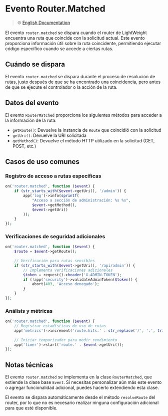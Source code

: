 # Evento Router.Matched

> 🌐 [English Documentation](../en/router-matched-event.md)

El evento `router.matched` se dispara cuando el router de LightWeight encuentra una ruta que coincide con la solicitud actual. Este evento proporciona información útil sobre la ruta coincidente, permitiendo ejecutar código específico cuando se accede a ciertas rutas.

## Cuándo se dispara

El evento `router.matched` se dispara durante el proceso de resolución de rutas, justo después de que se ha encontrado una coincidencia, pero antes de que se ejecute el controlador o la acción de la ruta.

## Datos del evento

El evento `RouterMatched` proporciona los siguientes métodos para acceder a la información de la ruta:

- `getRoute()`: Devuelve la instancia de `Route` que coincidió con la solicitud
- `getUri()`: Devuelve la URI solicitada
- `getMethod()`: Devuelve el método HTTP utilizado en la solicitud (GET, POST, etc.)

## Casos de uso comunes

### Registro de acceso a rutas específicas

```php
on('router.matched', function ($event) {
    if (str_starts_with($event->getUri(), '/admin')) {
        app('log')->info(sprintf(
            "Acceso a sección de administración: %s %s",
            $event->getMethod(),
            $event->getUri()
        ));
    }
});
```

### Verificaciones de seguridad adicionales

```php
on('router.matched', function ($event) {
    $route = $event->getRoute();
    
    // Verificación para rutas sensibles
    if (str_starts_with($event->getUri(), '/api/admin')) {
        // Implementa verificaciones adicionales
        $token = request()->header('X-ADMIN-TOKEN');
        if (!app('security')->validateAdminToken($token)) {
            abort(403, 'Acceso denegado');
        }
    }
});
```

### Análisis y métricas

```php
on('router.matched', function ($event) {
    // Registrar estadísticas de uso de rutas
    app('metrics')->increment('route.hits.' . str_replace('/', '.', trim($event->getUri(), '/')));
    
    // Iniciar temporizador para medir rendimiento
    app('timer')->start('route.' . $event->getUri());
});
```

## Notas técnicas

El evento `router.matched` se implementa en la clase `RouterMatched`, que extiende la clase base `Event`. Si necesitas personalizar aún más este evento o agregar funcionalidad adicional, puedes hacerlo extendiendo esta clase.

El evento se dispara automáticamente desde el método `resolveRoute` del router, por lo que no es necesario realizar ninguna configuración adicional para que esté disponible.
